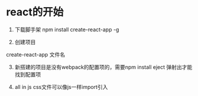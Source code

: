 # react的开始

1. 下载脚手架
npm install create-react-app -g

2. 创建项目

create-react-app 文件名

3. 新搭建的项目是没有webpack的配置项的，需要npm install eject 弹射出才能找到配置项

4. all in js css文件可以像js一样import引入
